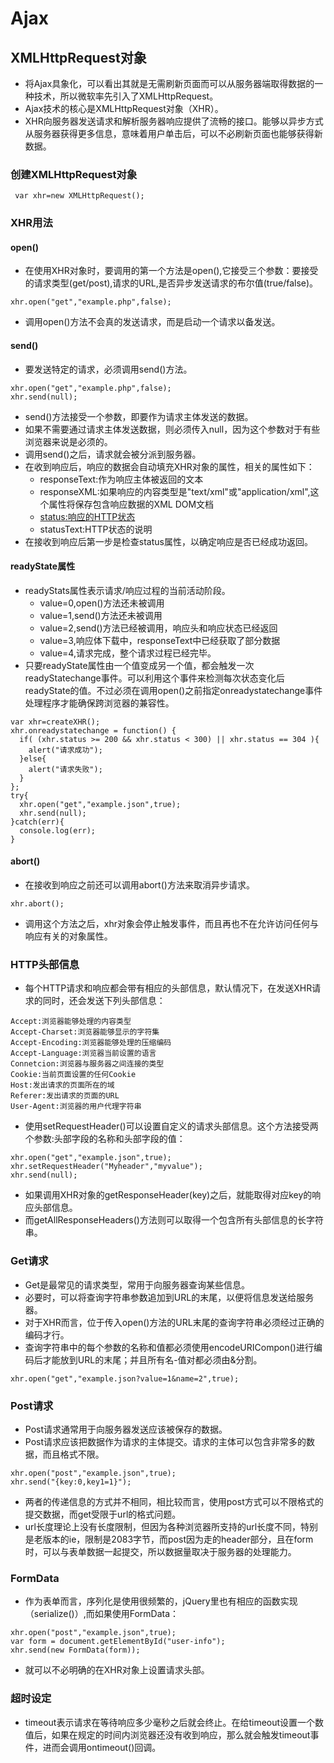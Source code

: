 # Ajax

## XMLHttpRequest对象
- 将Ajax具象化，可以看出其就是无需刷新页面而可以从服务器端取得数据的一种技术，所以微软率先引入了XMLHttpRequest。
- Ajax技术的核心是XMLHttpRequest对象（XHR）。
- XHR向服务器发送请求和解析服务器响应提供了流畅的接口。能够以异步方式从服务器获得更多信息，意味着用户单击后，可以不必刷新页面也能够获得新数据。

### 创建XMLHttpRequest对象
````
 var xhr=new XMLHttpRequest();
````
### XHR用法
#### open()
- 在使用XHR对象时，要调用的第一个方法是open(),它接受三个参数：要接受的请求类型(get/post),请求的URL,是否异步发送请求的布尔值(true/false)。
````
xhr.open("get","example.php",false);
````
- 调用open()方法不会真的发送请求，而是启动一个请求以备发送。
#### send()
- 要发送特定的请求，必须调用send()方法。
````
xhr.open("get","example.php",false);
xhr.send(null);
````
- send()方法接受一个参数，即要作为请求主体发送的数据。
- 如果不需要通过请求主体发送数据，则必须传入null，因为这个参数对于有些浏览器来说是必须的。
- 调用send()之后，请求就会被分派到服务器。
- 在收到响应后，响应的数据会自动填充XHR对象的属性，相关的属性如下：
  - responseText:作为响应主体被返回的文本
  - responseXML:如果响应的内容类型是"text/xml"或"application/xml",这个属性将保存包含响应数据的XML DOM文档
  - [status:响应的HTTP状态](../HTML及计算机网络/HTTP状态码.md)
  - statusText:HTTP状态的说明
- 在接收到响应后第一步是检查status属性，以确定响应是否已经成功返回。
#### readyState属性
- readyStats属性表示请求/响应过程的当前活动阶段。
    - value=0,open()方法还未被调用
    - value=1,send()方法还未被调用
    - value=2,send()方法已经被调用，响应头和响应状态已经返回
    - value=3,响应体下载中，responseText中已经获取了部分数据
    - value=4,请求完成，整个请求过程已经完毕。
- 只要readyState属性由一个值变成另一个值，都会触发一次readyStatechange事件。可以利用这个事件来检测每次状态变化后readyState的值。不过必须在调用open()之前指定onreadystatechange事件处理程序才能确保跨浏览器的兼容性。
````
var xhr=createXHR();
xhr.onreadystatechange = function() {
  if( (xhr.status >= 200 && xhr.status < 300) || xhr.status == 304 ){
    alert("请求成功");
  }else{
    alert("请求失败");
  }
};
try{
  xhr.open("get","example.json",true);
  xhr.send(null);
}catch(err){
  console.log(err);
}
````
#### abort()
- 在接收到响应之前还可以调用abort()方法来取消异步请求。
````
xhr.abort();
````
- 调用这个方法之后，xhr对象会停止触发事件，而且再也不在允许访问任何与响应有关的对象属性。
### HTTP头部信息
- 每个HTTP请求和响应都会带有相应的头部信息，默认情况下，在发送XHR请求的同时，还会发送下列头部信息：
````
Accept:浏览器能够处理的内容类型
Accept-Charset:浏览器能够显示的字符集
Accept-Encoding:浏览器能够处理的压缩编码
Accept-Language:浏览器当前设置的语言
Connetcion:浏览器与服务器之间连接的类型
Cookie:当前页面设置的任何Cookie
Host:发出请求的页面所在的域
Referer:发出请求的页面的URL
User-Agent:浏览器的用户代理字符串
````
- 使用setRequestHeader()可以设置自定义的请求头部信息。这个方法接受两个参数:头部字段的名称和头部字段的值：
````
xhr.open("get","example.json",true);
xhr.setRequestHeader("Myheader","myvalue");
xhr.send(null);
````
- 如果调用XHR对象的getResponseHeader(key)之后，就能取得对应key的响应头部信息。
- 而getAllResponseHeaders()方法则可以取得一个包含所有头部信息的长字符串。

### Get请求
- Get是最常见的请求类型，常用于向服务器查询某些信息。
- 必要时，可以将查询字符串参数追加到URL的末尾，以便将信息发送给服务器。
- 对于XHR而言，位于传入open()方法的URL末尾的查询字符串必须经过正确的编码才行。
- 查询字符串中的每个参数的名称和值都必须使用encodeURICompon()进行编码后才能放到URL的末尾；并且所有名-值对都必须由&分割。
````
xhr.open("get","example.json?value=1&name=2",true);

````
### Post请求
- Post请求通常用于向服务器发送应该被保存的数据。
- Post请求应该把数据作为请求的主体提交。请求的主体可以包含非常多的数据，而且格式不限。
````
xhr.open("post","example.json",true);
xhr.send("{key:0,key1=1}");
````

- 两者的传递信息的方式并不相同，相比较而言，使用post方式可以不限格式的提交数据，而get受限于url的格式问题。
- url长度理论上没有长度限制，但因为各种浏览器所支持的url长度不同，特别是老版本的ie，限制是2083字节，而post因为走的header部分，且在form时，可以与表单数据一起提交，所以数据量取决于服务器的处理能力。

### FormData
- 作为表单而言，序列化是使用很频繁的，jQuery里也有相应的函数实现（serialize()）,而如果使用FormData：
````
xhr.open("post","example.json",true);
var form = document.getElementById("user-info");
xhr.send(new FormData(form));
````
- 就可以不必明确的在XHR对象上设置请求头部。

### 超时设定
- timeout表示请求在等待响应多少毫秒之后就会终止。在给timeout设置一个数值后，如果在规定的时间内浏览器还没有收到响应，那么就会触发timeout事件，进而会调用ontimeout()回调。


